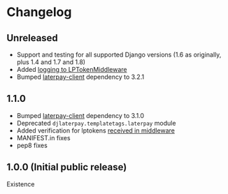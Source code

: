 # Changelog

## Unreleased

* Support and testing for all supported Django versions (1.6 as originally, plus 1.4 and 1.7 and 1.8)
* Added [logging to LPTokenMiddleware](https://github.com/laterpay/django-laterpay/pull/12)
* Bumped [laterpay-client](https://github.com/laterpay/laterpay-client-python) dependency to 3.2.1

## 1.1.0

* Bumped [laterpay-client](https://github.com/laterpay/laterpay-client-python) dependency to 3.1.0
* Deprecated `djlaterpay.templatetags.laterpay` module
* Added verification for lptokens [received in middleware](https://github.com/laterpay/django-laterpay/pull/5)
* MANIFEST.in fixes
* pep8 fixes

## 1.0.0 (Initial public release)

Existence
